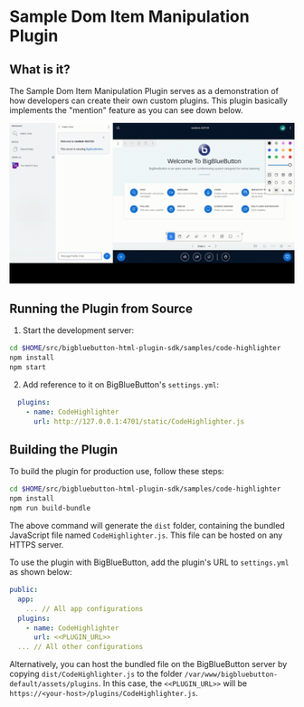# Sample Dom Item Manipulation Plugin

## What is it?

The Sample Dom Item Manipulation Plugin serves as a demonstration of how developers can create their own custom plugins. This plugin basically implements the "mention" feature as you can see down below.

![Gif of plugin demo](./public/assets/plugin.gif)

## Running the Plugin from Source

1. Start the development server:

```bash
cd $HOME/src/bigbluebutton-html-plugin-sdk/samples/code-highlighter
npm install
npm start
```

2. Add reference to it on BigBlueButton's `settings.yml`:

```yaml
  plugins:
    - name: CodeHighlighter
      url: http://127.0.0.1:4701/static/CodeHighlighter.js
```

## Building the Plugin

To build the plugin for production use, follow these steps:

```bash
cd $HOME/src/bigbluebutton-html-plugin-sdk/samples/code-highlighter
npm install
npm run build-bundle
```

The above command will generate the `dist` folder, containing the bundled JavaScript file named `CodeHighlighter.js`. This file can be hosted on any HTTPS server.

To use the plugin with BigBlueButton, add the plugin's URL to `settings.yml` as shown below:

```yaml
public:
  app:
    ... // All app configurations
  plugins:
    - name: CodeHighlighter
      url: <<PLUGIN_URL>>
  ... // All other configurations
```

Alternatively, you can host the bundled file on the BigBlueButton server by copying `dist/CodeHighlighter.js` to the folder `/var/www/bigbluebutton-default/assets/plugins`. In this case, the `<<PLUGIN_URL>>` will be `https://<your-host>/plugins/CodeHighlighter.js`.
